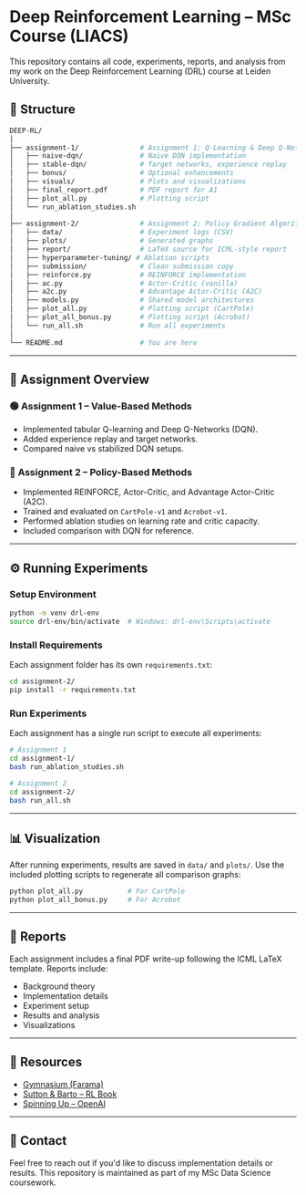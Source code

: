 # Deep Reinforcement Learning – MSc Course (LIACS)

This repository contains all code, experiments, reports, and analysis from my work on the Deep Reinforcement Learning (DRL) course at Leiden University.

## 📁 Structure

```bash
DEEP-RL/
│
├── assignment-1/               # Assignment 1: Q-Learning & Deep Q-Networks
│   ├── naive-dqn/              # Naive DQN implementation
│   ├── stable-dqn/             # Target networks, experience replay
│   ├── bonus/                  # Optional enhancements
│   ├── visuals/                # Plots and visualizations
│   ├── final_report.pdf        # PDF report for A1
│   ├── plot_all.py             # Plotting script
│   └── run_ablation_studies.sh
│
├── assignment-2/               # Assignment 2: Policy Gradient Algorithms
│   ├── data/                   # Experiment logs (CSV)
│   ├── plots/                  # Generated graphs
│   ├── report/                 # LaTeX source for ICML-style report
│   ├── hyperparameter-tuning/ # Ablation scripts
│   ├── submission/             # Clean submission copy
│   ├── reinforce.py            # REINFORCE implementation
│   ├── ac.py                   # Actor-Critic (vanilla)
│   ├── a2c.py                  # Advantage Actor-Critic (A2C)
│   ├── models.py               # Shared model architectures
│   ├── plot_all.py             # Plotting script (CartPole)
│   ├── plot_all_bonus.py       # Plotting script (Acrobot)
│   └── run_all.sh              # Run all experiments
│
└── README.md                   # You are here
```

---

## 🧠 Assignment Overview

### 🟢 **Assignment 1 – Value-Based Methods**
- Implemented tabular Q-learning and Deep Q-Networks (DQN).
- Added experience replay and target networks.
- Compared naive vs stabilized DQN setups.

### 🔵 **Assignment 2 – Policy-Based Methods**
- Implemented REINFORCE, Actor-Critic, and Advantage Actor-Critic (A2C).
- Trained and evaluated on `CartPole-v1` and `Acrobot-v1`.
- Performed ablation studies on learning rate and critic capacity.
- Included comparison with DQN for reference.

---

## ⚙️ Running Experiments

### Setup Environment

```bash
python -m venv drl-env
source drl-env/bin/activate  # Windows: drl-env\Scripts\activate
```

### Install Requirements

Each assignment folder has its own `requirements.txt`:

```bash
cd assignment-2/
pip install -r requirements.txt
```

### Run Experiments

Each assignment has a single run script to execute all experiments:

```bash
# Assignment 1
cd assignment-1/
bash run_ablation_studies.sh

# Assignment 2
cd assignment-2/
bash run_all.sh
```

---

## 📊 Visualization

After running experiments, results are saved in `data/` and `plots/`. Use the included plotting scripts to regenerate all comparison graphs:

```bash
python plot_all.py           # For CartPole
python plot_all_bonus.py     # For Acrobot
```

---

## 📄 Reports

Each assignment includes a final PDF write-up following the ICML LaTeX template. Reports include:
- Background theory
- Implementation details
- Experiment setup
- Results and analysis
- Visualizations

---

## 📌 Resources

- [Gymnasium (Farama)](https://gymnasium.farama.org/)
- [Sutton & Barto – RL Book](http://incompleteideas.net/book/the-book.html)
- [Spinning Up – OpenAI](https://spinningup.openai.com/en/latest/)

---

## 👋 Contact

Feel free to reach out if you'd like to discuss implementation details or results. This repository is maintained as part of my MSc Data Science coursework.

